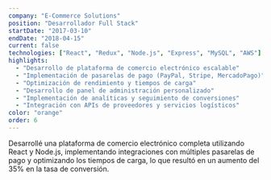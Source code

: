 ```yaml
---
company: "E-Commerce Solutions"
position: "Desarrollador Full Stack"
startDate: "2017-03-10"
endDate: "2018-04-15"
current: false
technologies: ["React", "Redux", "Node.js", "Express", "MySQL", "AWS"]
highlights:
  - "Desarrollo de plataforma de comercio electrónico escalable"
  - "Implementación de pasarelas de pago (PayPal, Stripe, MercadoPago)"
  - "Optimización de rendimiento y tiempos de carga"
  - "Desarrollo de panel de administración personalizado"
  - "Implementación de analíticas y seguimiento de conversiones"
  - "Integración con APIs de proveedores y servicios logísticos"
color: "orange"
order: 6
---
```


Desarrollé una plataforma de comercio electrónico completa utilizando React y Node.js, implementando integraciones con múltiples pasarelas de pago y optimizando los tiempos de carga, lo que resultó en un aumento del 35% en la tasa de conversión.
